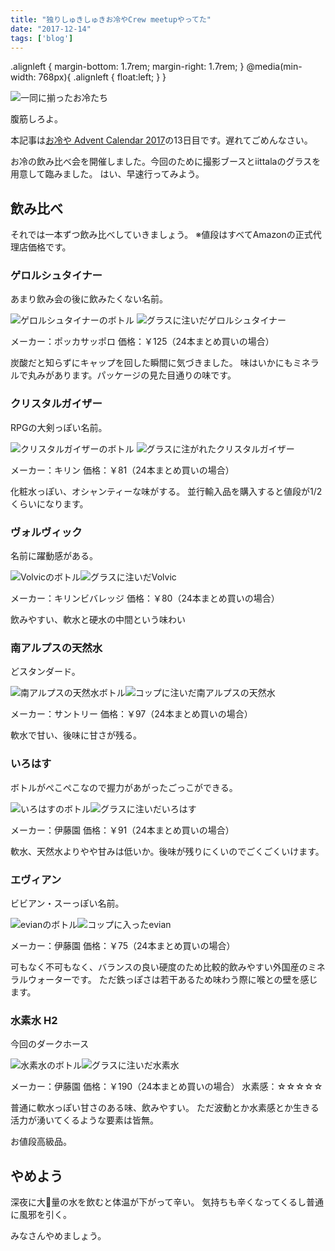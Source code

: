 ```yaml
---
title: "独りしゅきしゅきお冷やCrew meetupやってた"
date: "2017-12-14"
tags: ['blog']
---
```


.alignleft { margin-bottom: 1.7rem; margin-right: 1.7rem; } @media(min-width: 768px){ .alignleft { float:left; } }

![一同に揃ったお冷たち](/assets/images/2017/12/ohiya_title.jpg)

腹筋しろよ。

本記事は[お冷や Advent Calendar 2017](https://adventar.org/calendars/2108)の13日目です。遅れてごめんなさい。

お冷の飲み比べ会を開催しました。今回のために撮影ブースとiittalaのグラスを用意して臨みました。 はい、早速行ってみよう。

## 飲み比べ

それでは一本ずつ飲み比べしていきましょう。 ※値段はすべてAmazonの正式代理店価格です。

### ゲロルシュタイナー

あまり飲み会の後に飲みたくない名前。

![ゲロルシュタイナーのボトル](/assets/images/2017/12/e7512d25e35399305dbd7f86f6aa3f6d-225x300.jpg) ![グラスに注いだゲロルシュタイナー](/assets/images/2017/12/de094292d2ec429fcbdc961f27732384-225x300.jpg)

メーカー：ポッカサッポロ 価格：￥125（24本まとめ買いの場合）

炭酸だと知らずにキャップを回した瞬間に気づきました。 味はいかにもミネラルで丸みがあります。パッケージの見た目通りの味です。

  

### クリスタルガイザー

RPGの大剣っぽい名前。

![クリスタルガイザーのボトル](/assets/images/2017/12/dffb27f9fe0ee28d753f4fa54c9cc4ed-225x300.jpg) ![グラスに注がれたクリスタルガイザー](/assets/images/2017/12/caaae29ceff48109ac7cc4b5bd93fa8a-225x300.jpg)

メーカー：キリン 価格：￥81（24本まとめ買いの場合）

化粧水っぽい、オシャンティーな味がする。 並行輸入品を購入すると値段が1/2くらいになります。

  

### ヴォルヴィック

名前に躍動感がある。

![Volvicのボトル](/assets/images/2017/12/790aa4ed13aa24f00e0aade03af454e2-225x300.jpg)![グラスに注いだVolvic](/assets/images/2017/12/fff2e573bfbafe058ca7e85a1234eb0b-225x300.jpg)

メーカー：キリンビバレッジ 価格：￥80（24本まとめ買いの場合）

飲みやすい、軟水と硬水の中間という味わい

  

### 南アルプスの天然水

どスタンダード。

![南アルプスの天然水ボトル](/assets/images/2017/12/7fc7bbcbd12178261de9c6eb1178e5b0-225x300.jpg)![コップに注いだ南アルプスの天然水](/assets/images/2017/12/d6e2751f14addef7c27491e35565e311-225x300.jpg)

メーカー：サントリー 価格：￥97（24本まとめ買いの場合）

軟水で甘い、後味に甘さが残る。

  

### いろはす

ボトルがぺこぺこなので握力があがったごっこができる。

![いろはすのボトル](/assets/images/2017/12/c1715ac925c6c04af6b4d45037ef4b3b-225x300.jpg)![グラスに注いだいろはす](/assets/images/2017/12/345ff922a51d8d70e328966b917d808b-225x300.jpg)

メーカー：伊藤園 価格：￥91（24本まとめ買いの場合）

軟水、天然水よりやや甘みは低いか。後味が残りにくいのでごくごくいけます。

  

### エヴィアン

ビビアン・スーっぽい名前。

![evianのボトル](/assets/images/2017/12/0cff13837f4eec6920701b38c73dbc3f-225x300.jpg)![コップに入ったevian](/assets/images/2017/12/513ce6dd39652bb03cf94d959629f848-225x300.jpg)

メーカー：伊藤園 価格：￥75（24本まとめ買いの場合）

可もなく不可もなく、バランスの良い硬度のため比較的飲みやすい外国産のミネラルウォーターです。 ただ鉄っぽさは若干あるため味わう際に喉との壁を感じます。

  

### 水素水 H2

今回のダークホース

![水素水のボトル](/assets/images/2017/12/eb6d1ad8bc9599394570eabbe67d5c0b-225x300.jpg)![グラスに注いだ水素水](/assets/images/2017/12/dbf3be56d00cd56767522baa35388d19-225x300.jpg)

メーカー：伊藤園 価格：￥190（24本まとめ買いの場合） 水素感：☆☆☆☆☆

普通に軟水っぽい甘さのある味、飲みやすい。 ただ波動とか水素感とか生きる活力が湧いてくるような要素は皆無。

お値段高級品。

  

## やめよう

深夜に大量の水を飲むと体温が下がって辛い。 気持ちも辛くなってくるし普通に風邪を引く。

みなさんやめましょう。
